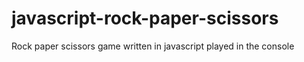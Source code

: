 # javascript-rock-paper-scissors
Rock paper scissors game written in javascript played in the console